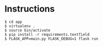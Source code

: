# Instructions
```
$ cd app
$ virtualenv .
$ source bin/activate
$ pip install -r requirements.textfield
$ FLASK_APP=main.py FLASK_DEBUG=1 flask run
```
